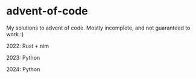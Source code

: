 # advent-of-code

My solutions to advent of code. Mostly incomplete, and not guaranteed to work :)

2022: Rust + nim

2023: Python

2024: Python
